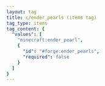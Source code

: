 ```yaml
---
layout: tag
title: c/ender_pearls (items tag)
tag_type: items
tag_content: {
  "values": [
    "minecraft:ender_pearl",
    {
      "id": "#forge:ender_pearls",
      "required": false
    }
  ]
}
---
```

